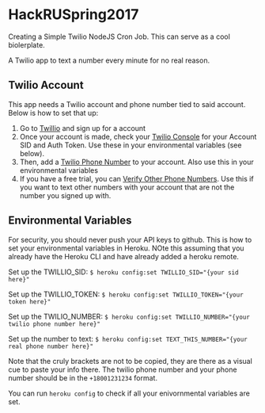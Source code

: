 # HackRUSpring2017
Creating a Simple Twilio NodeJS Cron Job. This can serve as a cool biolerplate.

A Twilio app to text a number every minute for no real reason.


## Twilio Account
This app needs a Twilio account and phone number tied to said account. Below is how to set that up:

  1. Go to [Twillio](https://www.twilio.com/) and sign up for a account
  2. Once your account is made, check your [Twilio Console](https://www.twilio.com/console) for your Account SID and Auth Token. Use these in your environmental variables (see below).
  3. Then, add a [Twilio Phone Number](https://www.twilio.com/console/phone-numbers/incoming) to your account. Also use this in your environmental variables
  4. If you have a free trial, you can [Verify Other Phone Numbers](https://www.twilio.com/console/phone-numbers/verified). Use this if you want to text other numbers with your account that are not the number you signed up with.


## Environmental Variables
For security, you should never push your API keys to github. This is how to set your environmental variables in Heroku. NOte this assuming that you already have the Heroku CLI and have already added a heroku remote.

Set up the TWILLIO_SID: `$ heroku config:set TWILLIO_SID="{your sid here}"` 

Set up the TWILLIO_TOKEN: `$ heroku config:set TWILLIO_TOKEN="{your token here}"` 

Set up the TWILIO_NUMBER: `$ heroku config:set TWILLIO_NUMBER="{your twilio phone number here}"` 

Set up the number to text: `$ heroku config:set TEXT_THIS_NUMBER="{your real phone number here}"`

Note that the cruly brackets are not to be copied, they are there as a visual cue to paste your info there.
The twilio phone number and your phone number should be in the `+18001231234` format.

You can run `heroku config` to check if all your enivornmental variables are set.